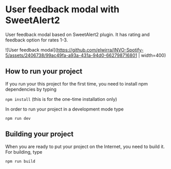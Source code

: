 # User feedback modal with SweetAlert2

User feedback modal based on SweetAlert2 plugin. It has rating and feedback option for rates 1-3. 

![User feedback modal](https://github.com/elwirra/INVO-Spotify-5/assets/2406738/99ac49fa-a93a-431a-94d0-662798716801 | width=400)

## How to run your project

If you run your this project for the first time, you need to install npm dependencies by typing

```npm install``` (this is for the one-time installation only)

In order to run your project in a development mode type

```npm run dev```

## Building your project

When you are ready to put your project on the Internet, you need to build it. For building, type

```npm run build```




